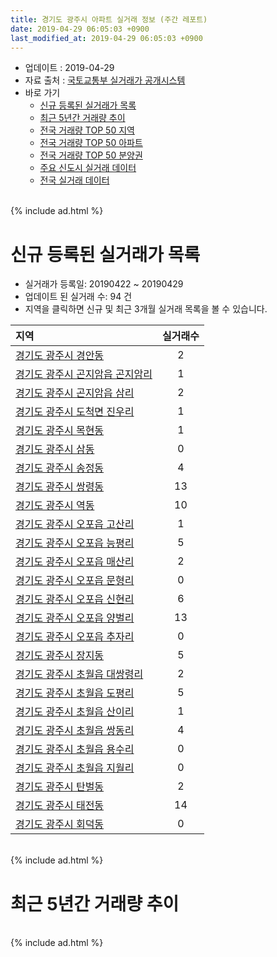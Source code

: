 ```yaml
---
title: 경기도 광주시 아파트 실거래 정보 (주간 레포트)
date: 2019-04-29 06:05:03 +0900
last_modified_at: 2019-04-29 06:05:03 +0900
---
```


* 업데이트 : 2019-04-29
* 자료 출처 : [국토교통부 실거래가 공개시스템](http://rt.molit.go.kr)
* 바로 가기
    * [신규 등록된 실거래가 목록](#신규-등록된-실거래가-목록)
    * [최근 5년간 거래량 추이](#최근-5년간-거래량-추이)
    * [전국 거래량 TOP 50 지역](https://inasie.github.io/apt-trade-info/최근-3개월-전국에서-가장-거래가-많이-발생한-지역)
    * [전국 거래량 TOP 50 아파트](https://inasie.github.io/apt-trade-info/최근-3개월-전국에서-가장-거래가-많이-발생한-아파트)
    * [전국 거래량 TOP 50 분양권](https://inasie.github.io/apt-trade-info/최근-3개월-전국에서-가장-거래가-많이-발생한-분양권)
    * [주요 신도시 실거래 데이터](https://inasie.github.io/apt-trade-info/주요-신도시)
    * [전국 실거래 데이터](https://inasie.github.io/apt-trade-info/전국)

<br>
{% include ad.html %}
<br>

# 신규 등록된 실거래가 목록
* 실거래가 등록일: 20190422 ~ 20190429
* 업데이트 된 실거래 수: 94 건
* 지역을 클릭하면 신규 및 최근 3개월 실거래 목록을 볼 수 있습니다.


|지역|실거래수|
|:---|:---:|
|[경기도 광주시 경안동](https://inasie.github.io/apt-trade-info/경기도-광주시-경안동)|2|
|[경기도 광주시 곤지암읍 곤지암리](https://inasie.github.io/apt-trade-info/경기도-광주시-곤지암읍-곤지암리)|1|
|[경기도 광주시 곤지암읍 삼리](https://inasie.github.io/apt-trade-info/경기도-광주시-곤지암읍-삼리)|2|
|[경기도 광주시 도척면 진우리](https://inasie.github.io/apt-trade-info/경기도-광주시-도척면-진우리)|1|
|[경기도 광주시 목현동](https://inasie.github.io/apt-trade-info/경기도-광주시-목현동)|1|
|[경기도 광주시 삼동](https://inasie.github.io/apt-trade-info/경기도-광주시-삼동)|0|
|[경기도 광주시 송정동](https://inasie.github.io/apt-trade-info/경기도-광주시-송정동)|4|
|[경기도 광주시 쌍령동](https://inasie.github.io/apt-trade-info/경기도-광주시-쌍령동)|13|
|[경기도 광주시 역동](https://inasie.github.io/apt-trade-info/경기도-광주시-역동)|10|
|[경기도 광주시 오포읍 고산리](https://inasie.github.io/apt-trade-info/경기도-광주시-오포읍-고산리)|1|
|[경기도 광주시 오포읍 능평리](https://inasie.github.io/apt-trade-info/경기도-광주시-오포읍-능평리)|5|
|[경기도 광주시 오포읍 매산리](https://inasie.github.io/apt-trade-info/경기도-광주시-오포읍-매산리)|2|
|[경기도 광주시 오포읍 문형리](https://inasie.github.io/apt-trade-info/경기도-광주시-오포읍-문형리)|0|
|[경기도 광주시 오포읍 신현리](https://inasie.github.io/apt-trade-info/경기도-광주시-오포읍-신현리)|6|
|[경기도 광주시 오포읍 양벌리](https://inasie.github.io/apt-trade-info/경기도-광주시-오포읍-양벌리)|13|
|[경기도 광주시 오포읍 추자리](https://inasie.github.io/apt-trade-info/경기도-광주시-오포읍-추자리)|0|
|[경기도 광주시 장지동](https://inasie.github.io/apt-trade-info/경기도-광주시-장지동)|5|
|[경기도 광주시 초월읍 대쌍령리](https://inasie.github.io/apt-trade-info/경기도-광주시-초월읍-대쌍령리)|2|
|[경기도 광주시 초월읍 도평리](https://inasie.github.io/apt-trade-info/경기도-광주시-초월읍-도평리)|5|
|[경기도 광주시 초월읍 산이리](https://inasie.github.io/apt-trade-info/경기도-광주시-초월읍-산이리)|1|
|[경기도 광주시 초월읍 쌍동리](https://inasie.github.io/apt-trade-info/경기도-광주시-초월읍-쌍동리)|4|
|[경기도 광주시 초월읍 용수리](https://inasie.github.io/apt-trade-info/경기도-광주시-초월읍-용수리)|0|
|[경기도 광주시 초월읍 지월리](https://inasie.github.io/apt-trade-info/경기도-광주시-초월읍-지월리)|0|
|[경기도 광주시 탄벌동](https://inasie.github.io/apt-trade-info/경기도-광주시-탄벌동)|2|
|[경기도 광주시 태전동](https://inasie.github.io/apt-trade-info/경기도-광주시-태전동)|14|
|[경기도 광주시 회덕동](https://inasie.github.io/apt-trade-info/경기도-광주시-회덕동)|0|


<br>
{% include ad.html %}
<br>

# 최근 5년간 거래량 추이


<div style="width:100%;">
    <canvas id="deal_progress" height="200"></canvas>
</div>

<script>
new Chart(document.getElementById("deal_progress"), {
    type: 'line',
    data: {
        labels: ['201404','201405','201406','201407','201408','201409','201410','201411','201412','201501','201502','201503','201504','201505','201506','201507','201508','201509','201510','201511','201512','201601','201602','201603','201604','201605','201606','201607','201608','201609','201610','201611','201612','201701','201702','201703','201704','201705','201706','201707','201708','201709','201710','201711','201712','201801','201802','201803','201804','201805','201806','201807','201808','201809','201810','201811','201812','201901','201902','201903','201904'],
        datasets: [{
            label: '매매',
            pointRadius: 1,
            data: [159, 185, 159, 168, 270, 268, 275, 189, 168, 228, 251, 432, 341, 281, 283, 256, 221, 223, 277, 174, 111, 124, 120, 194, 188, 158, 186, 253, 242, 220, 252, 138, 99, 84, 118, 161, 146, 205, 218, 210, 144, 140, 123, 127, 94, 220, 290, 459, 291, 297, 243, 204, 301, 303, 229, 157, 141, 141, 107, 146, 57],
            borderColor: "rgba(255, 201, 14, 1)",
            backgroundColor: "rgba(255, 201, 14, 0.5)",
            fill: false,
            lineTension: 0
        },{
            label: '전월세',
            pointRadius: 1,
            data: [228, 212, 183, 208, 222, 217, 210, 195, 171, 221, 238, 323, 262, 218, 233, 203, 232, 178, 215, 184, 166, 148, 172, 202, 213, 178, 180, 194, 207, 248, 272, 230, 257, 214, 301, 266, 185, 176, 193, 162, 191, 224, 161, 194, 207, 247, 269, 324, 243, 235, 232, 235, 253, 245, 274, 204, 211, 252, 212, 204, 83],
            borderColor: "rgba(0, 141, 185, 1)",
            backgroundColor: "rgba(0, 141, 185, 0.5)",
            fill: false,
            lineTension: 0
        }
        ]
    },
    options: {
        responsive: true,
        title: {
            display: false
        },
        tooltips: {
            mode: 'index',
            intersect: false
        },
        hover: {
            mode: 'nearest',
            intersect: true
        },
        scales: {
            xAxes: [{
                display: true,
                scaleLabel: {
                    display: true,
                    labelString: '년/월'
                }
            }],
            yAxes: [{
                display: true,
                ticks: {
                    suggestedMin: 0,
                },
                scaleLabel: {
                    display: true,
                    labelString: '실거래 수'
                }
            }]
        }
    }
});

</script>


<br>
{% include ad.html %}
<br>

